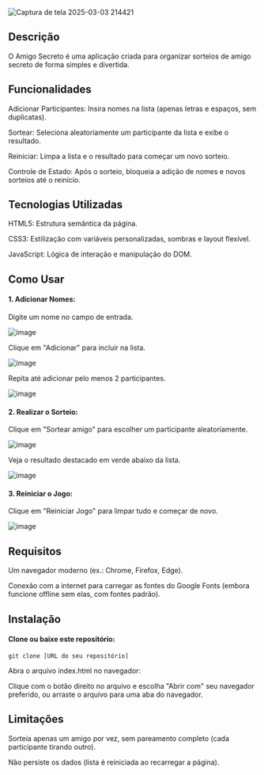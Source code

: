 ![Captura de tela 2025-03-03 214421](https://github.com/user-attachments/assets/44b2a103-e71f-4761-a8f1-da743988a775)

<h2>Descrição</h2>

O Amigo Secreto é uma aplicação criada para organizar sorteios de amigo secreto de forma simples e divertida. 

<h2>Funcionalidades</h2>

Adicionar Participantes: Insira nomes na lista (apenas letras e espaços, sem duplicatas).


Sortear: Seleciona aleatoriamente um participante da lista e exibe o resultado.


Reiniciar: Limpa a lista e o resultado para começar um novo sorteio.


Controle de Estado: Após o sorteio, bloqueia a adição de nomes e novos sorteios até o reinício.


<h2>Tecnologias Utilizadas</h2>

HTML5: Estrutura semântica da página.

CSS3: Estilização com variáveis personalizadas, sombras e layout flexível.

JavaScript: Lógica de interação e manipulação do DOM.

<h2>Como Usar</h2>
<h4>1. Adicionar Nomes:</h4>

  Digite um nome no campo de entrada.
  
  ![image](https://github.com/user-attachments/assets/7e24f5cf-7315-4770-b192-2ce190da7459)

  Clique em "Adicionar" para incluir na lista.
 
  ![image](https://github.com/user-attachments/assets/fe1c3940-5a0b-44d1-a48e-8d6726e51d2c)

  Repita até adicionar pelo menos 2 participantes.

  ![image](https://github.com/user-attachments/assets/5655dd8b-6126-47fd-8d9e-bd76be63fa36)


<h4>2. Realizar o Sorteio:</h4>

Clique em "Sortear amigo" para escolher um participante aleatoriamente.

![image](https://github.com/user-attachments/assets/1af80217-de50-4453-984b-f6a042b98026)

Veja o resultado destacado em verde abaixo da lista.

![image](https://github.com/user-attachments/assets/9f48a218-7df0-413a-997e-e9eb87341957)

<h4>3. Reiniciar o Jogo:</h4>

Clique em "Reiniciar Jogo" para limpar tudo e começar de novo.

![image](https://github.com/user-attachments/assets/44ba83fc-2c4c-426e-8c08-84cce8dd59e8)


<h2>Requisitos</h2>

Um navegador moderno (ex.: Chrome, Firefox, Edge).

Conexão com a internet para carregar as fontes do Google Fonts (embora funcione offline sem elas, com fontes padrão).

<h2>Instalação</h2>

<h4>Clone ou baixe este repositório:</h4>

    git clone [URL do seu repositório]

Abra o arquivo index.html no navegador:

Clique com o botão direito no arquivo e escolha "Abrir com" seu navegador preferido, ou arraste o arquivo para uma aba do navegador.

<h2>Limitações</h2>

Sorteia apenas um amigo por vez, sem pareamento completo (cada participante tirando outro).

Não persiste os dados (lista é reiniciada ao recarregar a página).

